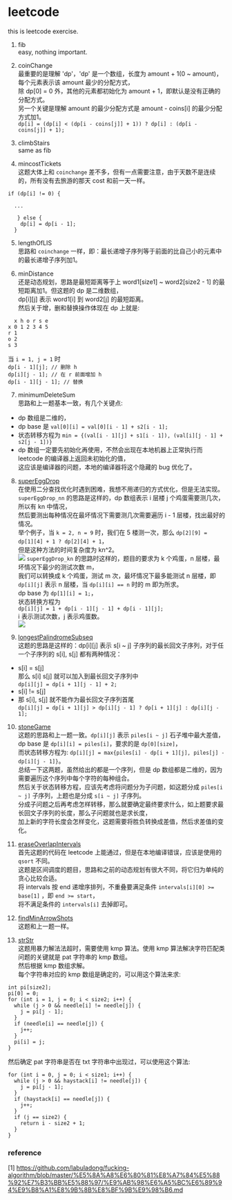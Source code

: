 # leetcode
this is leetcode exercise.
1. fib  
  easy, nothing important.

2. coinChange  
  最重要的是理解 'dp'，'dp' 是一个数组，长度为 amount + 1(0 ~ amount)，每个元素表示该 amount 最少的分配方式，  
  除 dp[0] = 0 外，其他的元素都初始化为 amount + 1，即默认是没有正确的分配方式。  
  另一个关键是理解 amount 的最少分配方式是 amount - coins[i] 的最少分配方式加1。  
  ```dp[i] = (dp[i] < (dp[i - coins[j]] + 1)) ? dp[i] : (dp[i - coins[j]] + 1);```

3. climbStairs  
  same as fib  

4. mincostTickets  
  这题大体上和 `coinchange` 差不多，但有一点需要注意，由于天数不是连续的，所有没有去旅游的那天 cost 和前一天一样。  
  ```
  if (dp[i] != 0) {
    
    ...

     } else {
      dp[i] = dp[i - 1];
    }
  ```
5. lengthOfLIS  
 思路和 `coinchange` 一样，即：最长递增子序列等于前面的比自己小的元素中的最长递增子序列加1。  

6. minDistance  
  还是动态规划，思路是最短距离等于上 word1[size1] ~ word2[size2 - 1] 的最短距离加1。但这题的 dp 是二维数组，  
  dp[i][j] 表示 word1[i] 到 word2[j] 的最短距离。  
  然后关于增，删和替换操作体现在 dp 上就是:  
  ```
    x h o r s e
  x 0 1 2 3 4 5
  r 1
  o 2
  s 3
  ```
  当 `i = 1, j = 1` 时  
  `dp[i - 1][j]; // 删除 h `  
  `dp[i][j - 1]; // 在 r 前面增加 h`  
  `dp[i - 1][j - 1]; // 替换`  

7. minimumDeleteSum  
 思路和上一题基本一致，有几个关键点:  
 - dp 数组是二维的，
 - dp base 是 `val[0][i] = val[0][i - 1] + s2[i - 1];`
 - 状态转移方程为 `min = {(val[i - 1][j] + s1[i - 1]), (val[i][j - 1] + s2[j - 1])}`
 - dp 数组一定要先初始化再使用，不然会出现在本地机器上正常执行而 leetcode 的编译器上返回未初始化的值，  
   这应该是编译器的问题，本地的编译器将这个隐藏的 bug 优化了。

8. [superEggDrop](https://leetcode-cn.com/problems/super-egg-drop/)  
  在使用二分查找优化时遇到困难，我想不用递归的方式优化，但是无法实现。  
  `superEggDrop_nn` 的思路是这样的，dp 数组表示 i 层楼 j 个鸡蛋需要测几次，所以有 kn 中情况，  
  然后要测出每种情况在最坏情况下需要测几次需要遍历 i - 1 层楼，找出最好的情况。  
  举个例子，当 `k = 2, n = 9` 时，我们在 5 楼测一次，那么 `dp[2][9] = dp[1][4] + 1 ? dp[2][4] + 1`，  
  但是这种方法的时间复杂度为 kn^2。  
  ![](https://github.com/UtopianFuture/leetcode/blob/main/image/superEggDrop_1.jpg)
  `superEggDrop_kn` 的思路时这样的，题目的要求为 k  个鸡蛋，n 层楼，最坏情况下最少的测试次数 m，  
  我们可以转换成 k 个鸡蛋，测试 m 次，最坏情况下最多能测试 n 层楼，即 `dp[i][j]` 表示 n 层楼，当 `dp[i][i] == n` 时的 m 即为所求。  
  dp base 为 `dp[1][i] = 1;`，  
  状态转换方程为  
  ```dp[i][j] = 1 + dp[i - 1][j - 1] + dp[i - 1][j];```  
  i 表示测试次数，j 表示鸡蛋数。  
  ![](https://github.com/UtopianFuture/leetcode/blob/main/image/superEggDrop_2.jpg)

9. [longestPalindromeSubseq](https://leetcode-cn.com/problems/longest-palindromic-subsequence)  
  这题的思路是这样的：dp[i][j] 表示 s[i ~ j] 子序列的最长回文子序列，对于任一个子序列的 s[i], s[j] 都有两种情况：  
  - s[i] = s[j]  
    那么 s[i] s[j] 就可以加入到最长回文子序列中  
    ```dp[i][j] = dp[i + 1][j - 1] + 2;```  
  - s[i] != s[j]
  - 那 s[i], s[j] 就不能作为最长回文子序列首尾  
    ```dp[i][j] = dp[i + 1][j] > dp[i][j - 1] ? dp[i + 1][j] : dp[i][j - 1];```

10. [stoneGame](https://leetcode-cn.com/problems/stone-game)  
  这题的思路和上一题一致。`dp[i][j]` 表示 `piles[i ~ j]` 石子堆中最大差值，dp base 是 `dp[i][i] = piles[i]`，要求的是 `dp[0][size]`，  
  而状态转移方程为: ```dp[i][j] = max{piles[i] - dp[i + 1][j], piles[j] - dp[i][j - 1]}```。  
  总结一下这两题，虽然给出的都是一个序列，但是 dp 数组都是二维的，因为需要遍历这个序列中每个字符的每种组合。  
  然后关于状态转移方程，应该先考虑将问题分为子问题，如这题分成 `piles[i ~ j]` 子序列，上题也是分成 `s[i ~ j]` 子序列。  
  分成子问题之后再考虑怎样转移，那么就要确定最终要求什么，如上题要求最长回文子序列的长度，那么子问题就也是求长度，  
  加上新的字符长度会怎样变化，这题需要将胜负转换成差值，然后求差值的变化。  

11. [eraseOverlapIntervals](https://leetcode-cn.com/problems/non-overlapping-intervals/)  
  首先这题的代码在 leetcode 上能通过，但是在本地编译错误，应该是使用的 `qsort` 不同。  
  这题是区间调度的题目，思路和之前的动态规划有很大不同，将它归为单纯的贪心比较合适。  
  将 intervals 按 end 递增序排列，不重叠要满足条件 `intervals[i][0] >= base[1]` ，即 `end >= start`，  
  将不满足条件的 `intervals[i]` 去掉即可。  

12. [findMinArrowShots](https://leetcode-cn.com/problems/minimum-number-of-arrows-to-burst-balloons/)  
  这题和上一题一样。  

13. [strStr](https://leetcode-cn.com/problems/implement-strstr/)  
  这题用暴力解法法超时，需要使用 kmp 算法。使用 kmp 算法解决字符匹配类问题的关键就是 pat 字符串的 kmp 数组。  
  然后根据 kmp 数组求解。  
  每个字符串对应的 kmp 数组是确定的，可以用这个算法来求:  
  ```
  int pi[size2];
  pi[0] = 0;
  for (int i = 1, j = 0; i < size2; i++) {
    while (j > 0 && needle[i] != needle[j]) {
      j = pi[j - 1];
    }
    if (needle[i] == needle[j]) {
      j++;
    }
    pi[i] = j;
  }
  ```
  然后确定 pat 字符串是否在 txt 字符串中出现过，可以使用这个算法:  
  ```
  for (int i = 0, j = 0; i < size1; i++) {
    while (j > 0 && haystack[i] != needle[j]) {
      j = pi[j - 1];
    }
    if (haystack[i] == needle[j]) {
      j++;
    }
    if (j == size2) {
      return i - size2 + 1;
    }
  }
  ```

### reference
[1] https://github.com/labuladong/fucking-algorithm/blob/master/%E5%8A%A8%E6%80%81%E8%A7%84%E5%88%92%E7%B3%BB%E5%88%97/%E9%AB%98%E6%A5%BC%E6%89%94%E9%B8%A1%E8%9B%8B%E8%BF%9B%E9%98%B6.md
